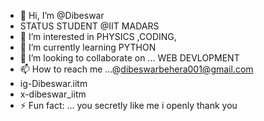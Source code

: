 - 👋 Hi, I’m @Dibeswar
- STATUS STUDENT @IIT MADARS
- 👀 I’m interested in PHYSICS ,CODING,
- 🌱 I’m currently learning PYTHON
- 💞️ I’m looking to collaborate on ... WEB DEVLOPMENT 
- 📫 How to reach me ...@dibeswarbehera001@gmail.com
- ig-Dibeswar.iitm
- x-dibeswar_iitm
- ⚡ Fun fact: ... you secretly like me i openly thank you

<!---
Dibeswar/Dibeswar is a ✨ special ✨ repository because its `README.md` (this file) appears on your GitHub profile.
You can click the Preview link to take a look at your changes.
--->
